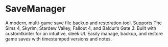 # SaveManager
A modern, multi-game save file backup and restoration tool. Supports The Sims 4, Skyrim, Stardew Valley, Fallout 4, and Baldur’s Gate 3. Built with customtkinter for an intuitive, sleek UI. Easily manage, backup, and restore game saves with timestamped versions and notes.
